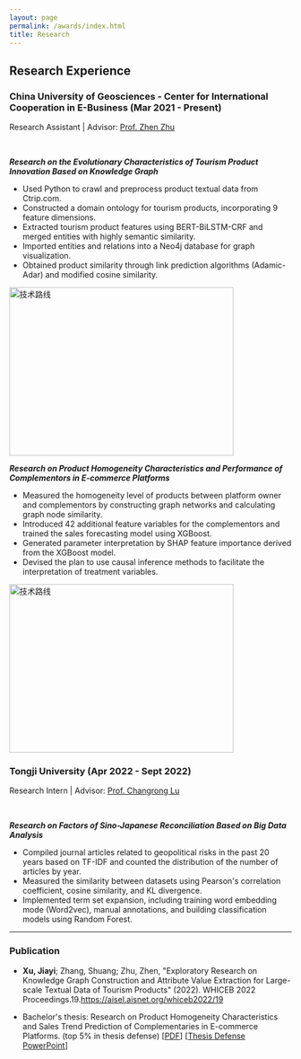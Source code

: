 ```yaml
---
layout: page
permalink: /awards/index.html
title: Research
---
```

## Research Experience
### **China University of Geosciences - Center for International Cooperation in E-Business** (Mar 2021 - Present)<br>
Research Assistant | Advisor: [Prof. Zhen Zhu](https://grzy.cug.edu.cn/zhuzhen/zh_CN/index.htm)

<br>

**<em>Research on the Evolutionary Characteristics of Tourism Product Innovation Based on Knowledge Graph</em>**      
- Used Python to crawl and preprocess product textual data from Ctrip.com.
- Constructed a domain ontology for tourism products, incorporating 9 feature dimensions.
- Extracted tourism product features using BERT-BiLSTM-CRF and merged entities with highly semantic similarity.
- Imported entities and relations into a Neo4j database for graph visualization.
- Obtained product similarity through link prediction algorithms (Adamic-Adar) and modified cosine similarity.
 <img src="https://jiayixu17.github.io/file/map2.png" width = "400" height = "300" alt="技术路线" align=center />
<br>

**<em>Research on Product Homogeneity Characteristics and Performance of Complementors in E-commerce Platforms</em>**
- Measured the homogeneity level of products between platform owner and complementors by constructing graph networks and calculating graph node similarity.
- Introduced 42 additional feature variables for the complementors and trained the sales forecasting model using XGBoost.
- Generated parameter interpretation by SHAP feature importance derived from the XGBoost model.
- Devised the plan to use causal inference methods to facilitate the interpretation of treatment variables.
</div>
 <img src="https://jiayixu17.github.io/file/map1.png" width = "400" height = "300" alt="技术路线" align=center />
</div>
<br>

### **Tongji University** (Apr 2022 - Sept 2022)<br>
Research Intern | Advisor: [Prof. Changrong Lu](https://www.linkedin.com/in/drchangronglu/?locale=en_US)

<br>

**<em>Research on Factors of Sino-Japanese Reconciliation Based on Big Data Analysis</em>**
- Compiled journal articles related to geopolitical risks in the past 20 years based on TF-IDF and counted the distribution of the number of articles by year.
- Measured the similarity between datasets using Pearson's correlation coefficient, cosine similarity, and KL divergence.
- Implemented term set expansion, including training word embedding mode (Word2vec), manual annotations, and building classification models using Random Forest.
  
---

### Publication
- **Xu, Jiayi**; Zhang, Shuang; Zhu, Zhen, "Exploratory Research on Knowledge Graph Construction and Attribute Value Extraction for Large-scale Textual Data of Tourism Products" (2022). WHICEB 2022 Proceedings.19.<https://aisel.aisnet.org/whiceb2022/19><br>

- Bachelor's thesis: Research on Product Homogeneity Characteristics and Sales Trend Prediction of Complementaries in E-commerce Platforms. (top 5% in thesis defense) [[PDF](https://jiayixu17.github.io/file/Bachelor_thesis.pdf)]  [[Thesis Defense PowerPoint](https://jiayixu17.github.io/file/Presentation.pdf)]<br>
